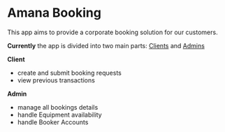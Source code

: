 # Amana Booking

This app aims to provide a corporate booking solution for our customers.

**Currently** the app is divided into two main parts: [Clients](client.md) and [Admins](admins.md)

**Client**
- create and submit booking requests
- view previous transactions

**Admin**
- manage all bookings details 
- handle Equipment availability
- handle Booker Accounts
